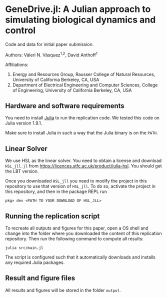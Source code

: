 # GeneDrive.jl: A Julian approach to simulating biological dynamics and control

Code and data for initial paper submission.

Authors: Váleri N. Vásquez<sup>1,2</sup>, David Anthoff<sup>1</sup>

Affiliations: 
1. Energy and Resources Group, Rausser College of Natural Resources, University of California Berkeley, CA, USA
2. Department of Electrical Engineering and Computer Sciences, College of Engineering, University of California Berkeley, CA, USA

## Hardware and software requirements

You need to install [Julia](http://julialang.org/) to run the replication code. We tested this code on Julia version 1.9.1.

Make sure to install Julia in such a way that the Julia binary is on the `PATH`.

## Linear Solver

We use HSL as the linear solver. You need to obtain a license and download `HSL_jll.jl` from https://licences.stfc.ac.uk/product/julia-hsl. You should get the LBT version.

Once you downloaded `HSL_jll` you need to modify the project in this repository to use that version of `HSL_jll`. To do so, activate the project in this repository, and then in the package REPL run

```
pkg> dev <PATH TO YOUR DOWNLOAD OF HSL_JLL>
```

## Running the replication script

To recreate all outputs and figures for this paper, open a OS shell and change into the folder where you downloaded the content of this replication repository. Then run the following command to compute all results:

```
julia src/main.jl
```

The script is configured such that it automatically downloads and installs any required Julia packages.

## Result and figure files

All results and figures will be stored in the folder `output`.
